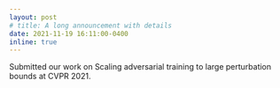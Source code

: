 ```yaml
---
layout: post
# title: A long announcement with details
date: 2021-11-19 16:11:00-0400
inline: true
---
```


Submitted our work on Scaling adversarial training to large perturbation bounds at CVPR 2021.